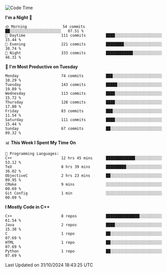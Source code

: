 <!--START_SECTION:waka-->
![Code Time](http://img.shields.io/badge/Code%20Time-142%20hrs%2044%20mins-blue)

**I'm a Night 🦉** 

```text
🌞 Morning                54 commits          ██░░░░░░░░░░░░░░░░░░░░░░░   07.51 % 
🌆 Daytime                111 commits         ████░░░░░░░░░░░░░░░░░░░░░   15.44 % 
🌃 Evening                221 commits         ████████░░░░░░░░░░░░░░░░░   30.74 % 
🌙 Night                  333 commits         ████████████░░░░░░░░░░░░░   46.31 % 
```
📅 **I'm Most Productive on Tuesday** 

```text
Monday                   74 commits          ███░░░░░░░░░░░░░░░░░░░░░░   10.29 % 
Tuesday                  143 commits         █████░░░░░░░░░░░░░░░░░░░░   19.89 % 
Wednesday                113 commits         ████░░░░░░░░░░░░░░░░░░░░░   15.72 % 
Thursday                 128 commits         ████░░░░░░░░░░░░░░░░░░░░░   17.80 % 
Friday                   83 commits          ███░░░░░░░░░░░░░░░░░░░░░░   11.54 % 
Saturday                 111 commits         ████░░░░░░░░░░░░░░░░░░░░░   15.44 % 
Sunday                   67 commits          ██░░░░░░░░░░░░░░░░░░░░░░░   09.32 % 
```


📊 **This Week I Spent My Time On** 

```text
💬 Programming Languages: 
C++                      12 hrs 45 mins      █████████████░░░░░░░░░░░░   53.12 % 
TeX                      8 hrs 39 mins       █████████░░░░░░░░░░░░░░░░   36.02 % 
ObjectiveC               2 hrs 23 mins       ██░░░░░░░░░░░░░░░░░░░░░░░   09.95 % 
CMake                    9 mins              ░░░░░░░░░░░░░░░░░░░░░░░░░   00.69 % 
Git Config               1 min               ░░░░░░░░░░░░░░░░░░░░░░░░░   00.09 % 
```

**I Mostly Code in C++** 

```text
C++                      8 repos             ███████████████░░░░░░░░░░   61.54 % 
Java                     2 repos             ████░░░░░░░░░░░░░░░░░░░░░   15.38 % 
C                        1 repo              ██░░░░░░░░░░░░░░░░░░░░░░░   07.69 % 
HTML                     1 repo              ██░░░░░░░░░░░░░░░░░░░░░░░   07.69 % 
Python                   1 repo              ██░░░░░░░░░░░░░░░░░░░░░░░   07.69 % 
```




 Last Updated on 31/10/2024 18:43:25 UTC
<!--END_SECTION:waka-->
